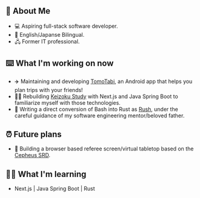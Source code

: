 ## 📖 About Me
  - 💻 Aspiring full-stack software developer.
  - 🗾 English/Japanse Bilingual.
  - 🖧 Former IT professional.

## ⌨️ What I'm working on now
  - ✈️ Maintaining and developing [TomoTabi](https://github.com/tomo-tabi), an Android app that helps you plan trips with your friends!
  - 👨‍🎓 Rebuilding [Keizoku Study](https://github.com/Raeki/keizoku-study) with Next.js and Java Spring Boot to familiarize myself with those technologies.
  - 🦀 Writing a direct conversion of Bash into Rust as [Rush](https://github.com/kalebskeithley/rush), under the careful guidance of my software engineering mentor/beloved father.

## ⏰ Future plans
  - 👾 Building a browser based referee screen/virtual tabletop based on the [Cepheus SRD](https://www.orffenspace.com/cepheus-srd/).

## 👨‍🎓 What I'm learning
  - Next.js | Java Spring Boot | Rust
